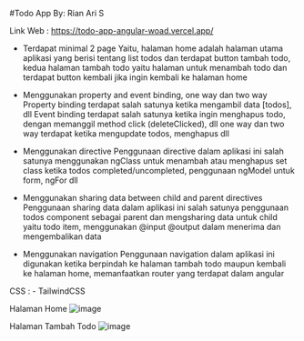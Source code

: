 #Todo App
By: Rian Ari S

Link Web : https://todo-app-angular-woad.vercel.app/ 

- Terdapat minimal 2 page
Yaitu, halaman home adalah halaman utama aplikasi yang berisi tentang list todos dan terdapat button tambah todo, kedua halaman tambah todo yaitu halaman untuk menambah todo dan terdapat button kembali jika ingin kembali ke halaman home

- Menggunakan property and event binding, one way dan two way
Property binding terdapat salah satunya ketika mengambil data [todos], dll
Event binding terdapat salah satunya ketika ingin menghapus todo, dengan memanggil method click (deleteClicked), dll
one way dan two way terdapat ketika mengupdate todos, menghapus dll

- Menggunakan directive
Penggunaan directive dalam aplikasi ini salah satunya menggunakan ngClass untuk menambah atau menghapus set class ketika todos completed/uncompleted, penggunaan ngModel untuk form, ngFor dll

- Menggunakan sharing data between child and parent directives
Penggunaan sharing data dalam aplikasi ini salah satunya penggunaan todos component sebagai parent dan mengsharing data untuk child yaitu todo item, menggunakan @input @output dalam menerima dan mengembalikan data

- Menggunakan navigation
Penggunaan navigation dalam aplikasi ini digunakan ketika berpindah ke halaman tambah todo maupun kembali ke halaman home, memanfaatkan router yang terdapat dalam angular

CSS : - TailwindCSS

Halaman Home
![image](https://user-images.githubusercontent.com/55070460/201472480-27f16058-ef0f-44a8-94cd-59c88e8dc09f.png)


Halaman Tambah Todo
![image](https://user-images.githubusercontent.com/55070460/201472500-b5c4e26c-4382-47a2-8e92-19438732cad9.png)
